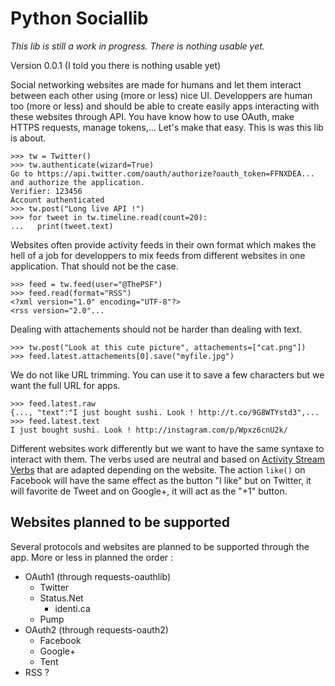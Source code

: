 Python Sociallib
================

_This lib is still a work in progress. There is nothing usable yet._

Version 0.0.1 (I told you there is nothing usable yet)

Social networking websites are made for humans and let them interact between each other using (more or less) nice UI. Developpers are human too (more or less) and should be able to create easily apps interacting with these websites through API. You have know how to use OAuth, make HTTPS requests, manage tokens,... Let's make that easy. This is was this lib is about.

    >>> tw = Twitter()
    >>> tw.authenticate(wizard=True)
    Go to https://api.twitter.com/oauth/authorize?oauth_token=FFNXDEA... and authorize the application.
    Verifier: 123456
    Account authenticated
    >>> tw.post("Long live API !")
    >>> for tweet in tw.timeline.read(count=20):
    ...   print(tweet.text)

Websites often provide activity feeds in their own format which makes the hell of a job for developpers to mix feeds from different websites in one application. That should not be the case.

    >>> feed = tw.feed(user="@ThePSF")
    >>> feed.read(format="RSS")
    <?xml version="1.0" encoding="UTF-8"?>
    <rss version="2.0"...

Dealing with attachements should not be harder than dealing with text.

    >>> tw.post("Look at this cute picture", attachements=["cat.png"])
    >>> feed.latest.attachements[0].save("myfile.jpg")

We do not like URL trimming. You can use it to save a few characters but we want the full URL for apps.

    >>> feed.latest.raw
    {..., "text":"I just bought sushi. Look ! http://t.co/9G8WTYstd3",...
    >>> feed.latest.text
    I just bought sushi. Look ! http://instagram.com/p/Wpxz6cnU2k/

Different websites work differently but we want to have the same syntaxe to interact with them. The verbs used are neutral and based on [Activity Stream Verbs](http://activitystrea.ms/specs/json/schema/activity-schema.html) that are adapted depending on the website. The action `like()` on Facebook will have the same effect as the button "I like" but on Twitter, it will favorite de Tweet and on Google+, it will act as the "+1" button.

## Websites planned to be supported

Several protocols and websites are planned to be supported through the app. More or less in planned the order :

* OAuth1 (through requests-oauthlib)
  * Twitter
  * Status.Net
    * identi.ca
  * Pump
* OAuth2 (through requests-oauth2)
  * Facebook
  * Google+
  * Tent
* RSS ?
